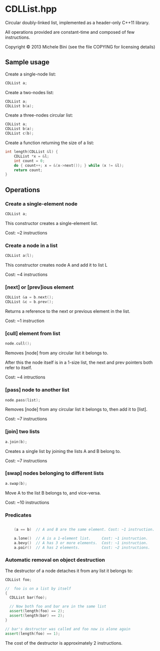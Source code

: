 CDLList.hpp
===========

Circular doubly-linked list, implemented as a header-only C++11 library.

All operations provided are constant-time and composed of few instructions.

Copyright © 2013 Michele Bini (see the file COPYING for licensing details)

Sample usage
------------

Create a single-node list:

````C++
CDLList a;
````

Create a two-nodes list:

````C++
CDLList a;
CDLList b(a);
````

Create a three-nodes circular list:

````C++
CDLList a;
CDLList b(a);
CDLList c(b);
````

Create a function returning the size of a list:

````C++
int length(CDLList &l) {
    CDLList *x = &l;
    int count = 0;
    do { count++; x = &(x->next()); } while (x != &l);
    return count;
}
````

Operations
----------

### Create a single-element node

````C++
CDLList a;
````

This constructor creates a single-element list.

Cost: ~2 instructions

### Create a node in a list

````C++
CDLList a(l);
````

This constructor creates node A and add it to list L

Cost: ~4 instructions

### [next] or [prev]ious element

````C++
CDLList &a = b.next();
CDLList &c = b.prev();
````
Returns a reference to the next or previous element in the list.

Cost: ~1 instruction

### [cull] element from list

````C++
node.cull();
````
Removes [node] from any circular list it belongs to.

After this the node itself is in a 1-size list, the next and prev pointers both refer to itself.

Cost: ~4 intructions

### [pass] node to another list

````C++
node.pass(list);
````
Removes [node] from any circular list it belongs to, then add it to [list].

Cost: ~7 instructions

### [join] two lists

````C++
a.join(b);
````
Creates a single list by joining the lists A and B belong to.

Cost: ~7 instructions

### [swap] nodes belonging to different lists

````C++
a.swap(b);
````
Move A to the list B belongs to, and vice-versa.

Cost: ~10 instructions

### Predicates

````C++

    (a == b)  // A and B are the same element. Cost: ~1 instruction.

    a.lone()  // A is a 1-element list.     Cost: ~1 instruction.
    a.bevy()  // A has 3 or more elements.  Cost: ~1 instruction.
    a.pair()  // A has 2 elements.          Cost: ~2 instructions.

````

### Automatic removal on object destruction

The destructor of a node detaches it from any list it belongs to:

````C++
CDLList foo;

//  foo is on a list by itself
{
  CDLList bar(foo);

  // Now both foo and bar are in the same list
  assert(length(foo) == 2);
  assert(length(bar) == 2);
}

// bar's destructor was called and foo now is alone again
assert(length(foo) == 1);
````

The cost of the destructor is approximately 2 instructions.
